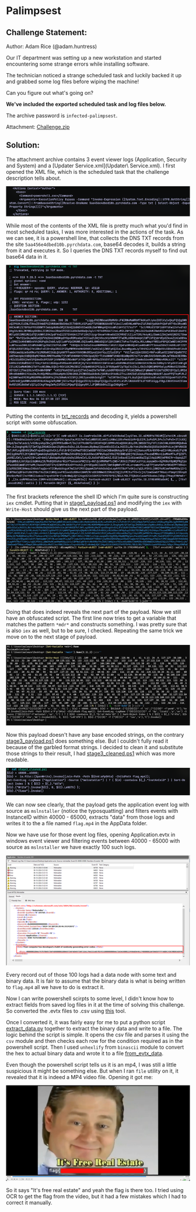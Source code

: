 # Palimpsest
## Challenge Statement:
Author: Adam Rice (@adam.huntress)
  
Our IT department was setting up a new workstation and started encountering some strange errors while installing software.  

The technician noticed a strange scheduled task and luckily backed it up and grabbed some log files before wiping the machine!  

Can you figure out what's going on?  

**We've included the exported scheduled task and log files below.**  

The archive password is `infected-palimpsest`.

Attachment: [Challenge.zip](Challenge.zip)

## Solution:
The attachment archive contains 3 event viewer logs (Application, Security and System) and a [Updater Service.xml](Updater\ Service.xml). I first opened the XML file, which is the scheduled task that the challenge description tells about. 

![xml file](assets/1.png)

While most of the contents of the XML file is pretty much what you'd find in most scheduled tasks, I was more interested in the actions of the task. As we can see, it is a powershell line, that collects the DNS TXT records from the site `5aa456e4dbed10b.pyrchdata.com`, base64 decodes it, builds a string from it and executes it. So I queries the DNS TXT records myself to find out base64 data in it.

![base64 txt](assets/2.png)

Putting the contents in [txt_records](txt_records) and decoding it, yields a powershell script with some obfuscation. 

![stage1](assets/3.png)

The first brackets reference the shell ID which I'm quite sure is constructing `iex` cmdlet. Putting that in [stage1_payload.ps1](stage1_payload.ps1) and modifying the `iex` with `Write-Host` should give us the next part of the payload.

![stage2](assets/4.png)

Doing that does indeed reveals the next part of the payload. Now we still have an obfuscated script. The first line now tries to get a variable that matches the pattern `*mdr*` and constructs something. I was pretty sure that is also `iex` as well, but to be sure, I checked. Repeating the same trick we move on to the next stage of payload.

![stage3](assets/5.png)

Now this payload doesn't have any base encoded strings, on the contrary [stage3_payload.ps1](stage3_payload.ps1) does something else. But I couldn't fully read it because of the garbled format strings. I decided to clean it and substitute those strings to their result, I had [stage3_cleaned.ps1](stage3_cleaned.ps1) which was more readable.

![stage3 cleaned](assets/6.png)

We can now see clearly, that the payload gets the application event log with source as `mslnstaller` (notice the typosquatting) and filters events with InstanceID within 40000 - 65000, extracts "data" from those logs and writes it to the a file named `flag.mp4` in the AppData folder.

Now we have use for those event log files, opening Application.evtx in windows event viewer and filtering events between 40000 - 65000 with source as `mslnstaller` we have exactly 100 such logs.

![event viewer logs](assets/7.png)

Every record out of those 100 logs had a data node with some text and binary data. It is fair to assume that the binary data is what is being written to `flag.mp4` all we have to do is extract it.

Now I can write powershell scirpts to some level, I didn't know how to extract fields from saved log files in it at the time of solving this challenge. So converted the .evtx files to .csv using [this](https://github.com/josephatmwanzia/evtx2csv) tool.

Once I converted it, it was fairly easy for me to put a python script [extract_data.py](extract_data.py) together to extract the binary data and write to a file. The logic behind the script is simple. It opens the csv file and parses it using the `csv` module and then checks each row for the condition required as in the powershell script. Then I used `unhexlify` from `binascii` module to convert the hex to actual binary data and wrote it to a file [from_evtx_data](from_evtx_data).

Even though the powershell script tells us it is an mp4, I was still a little suspicious it might be something else. But when I ran `file` utility on it, it revealed that it is indeed a MP4 video file. Opening it got me:

![free real estate](assets/8.png)

So it says "It's free real estate" and yeah the flag is there too. I tried using OCR to get the flag from the video, but it had a few mistakes which I had to correct it manually.

